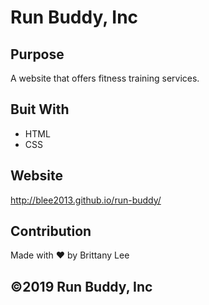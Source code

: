 # Run Buddy, Inc

## Purpose
A website that offers fitness training services.

## Buit With 
* HTML
* CSS

## Website
http://blee2013.github.io/run-buddy/

## Contribution 
Made with ❤️ by Brittany Lee

## ©️2019 Run Buddy, Inc
